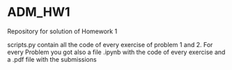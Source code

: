 # ADM_HW1
Repository for solution of Homework 1

scripts.py contain all the code of every exercise of problem 1 and 2.
For every Problem you got also a file .ipynb with the code of every exercise and a .pdf file with the submissions
